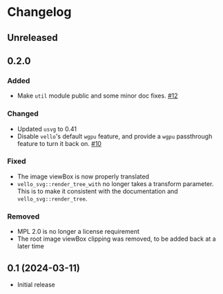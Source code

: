 # Changelog

<!-- Instructions

This changelog follows the patterns described here: <https://keepachangelog.com/en/1.0.0/>.

Subheadings to categorize changes are `added, changed, deprecated, removed, fixed, security`.

-->

## Unreleased

## 0.2.0

### Added

- Make `util` module public and some minor doc fixes. [#12](https://github.com/linebender/vello_svg/pull/12)

### Changed

- Updated `usvg` to 0.41
- Disable `vello`'s default `wgpu` feature, and provide a `wgpu` passthrough feature to turn it back on. [#10](https://github.com/linebender/vello_svg/pull/10)

### Fixed

- The image viewBox is now properly translated
- `vello_svg::render_tree_with` no longer takes a transform parameter. This is to make it consistent with the documentation and `vello_svg::render_tree`.


### Removed

- MPL 2.0 is no longer a license requirement
- The root image viewBox clipping was removed, to be added back at a later time

## 0.1 (2024-03-11)

- Initial release
